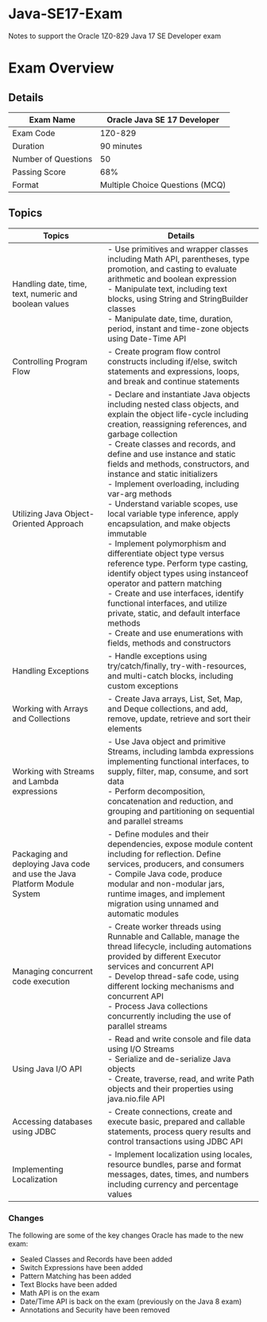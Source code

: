 # Java-SE17-Exam
Notes to support the Oracle 1Z0-829 Java 17 SE Developer exam

# Exam Overview

## Details

| Exam Name           | Oracle Java SE 17 Developer     |
| ------------------- | ------------------------------- |
| Exam Code           | 1Z0-829                         |
| Duration            | 90 minutes                      |
| Number of Questions | 50                              |
| Passing Score       | 68%                             |
| Format              | Multiple Choice Questions (MCQ) |

## Topics

| Topics                                                                    | Details                                                                                                                                                                                                                                                                                                                                                                                                                                                                                                                                                |
| ------------------------------------------------------------------------- | ----------------------------------------------------------------------------------------------------------------------------------------------------------------------------------------------------------------------------------------------------------------------------------------------------------------------------------------------------------------------------------------------------------------------------------------------------------------------------------------------------------------------------------------------------------------------------------------------------------------------------------------------------------------------------------------------------------------------------------------------------------------------------------------------------------------------------------------------------------------------------------------- |
| Handling date, time, text, numeric and boolean values                     | \- Use primitives and wrapper classes including Math API, parentheses, type promotion, and casting to evaluate arithmetic and boolean expression<br>\- Manipulate text, including text blocks, using String and StringBuilder classes<br>\- Manipulate date, time, duration, period, instant and time-zone objects using Date-Time API   
| Controlling Program Flow                                                  | \- Create program flow control constructs including if/else, switch statements and expressions, loops, and break and continue statements                                                                                                                                                                                                                                                                                                                                                                                                                                                                                                                                                                                                                                                                                                                                                  |
| Utilizing Java Object-Oriented Approach                                   | \- Declare and instantiate Java objects including nested class objects, and explain the object life-cycle including creation, reassigning references, and garbage collection<br>\- Create classes and records, and define and use instance and static fields and methods, constructors, and instance and static initializers<br>\- Implement overloading, including var-arg methods<br>\- Understand variable scopes, use local variable type inference, apply encapsulation, and make objects immutable<br>\- Implement polymorphism and differentiate object type versus reference type. Perform type casting, identify object types using instanceof operator and pattern matching<br>\- Create and use interfaces, identify functional interfaces, and utilize private, static, and default interface methods<br>\- Create and use enumerations with fields, methods and constructors |
| Handling Exceptions                                                       | \- Handle exceptions using try/catch/finally, try-with-resources, and multi-catch blocks, including custom exceptions                                                                                                                                                                                                                                                                                                                                                                                                                                                                                                                                                                                                                                                                                                                                                                     |
| Working with Arrays and Collections                                       | \- Create Java arrays, List, Set, Map, and Deque collections, and add, remove, update, retrieve and sort their elements                                                                                                                                                                                                                                                                                                                                                                                                                                                                                                                                                                                                                                                                                                                                                                   |
| Working with Streams and Lambda expressions                               | \- Use Java object and primitive Streams, including lambda expressions implementing functional interfaces, to supply, filter, map, consume, and sort data<br>\- Perform decomposition, concatenation and reduction, and grouping and partitioning on sequential and parallel streams                                                                                                                                                                                                                                                                                                                                                                                                                                                                                                                                                                                                      |
| Packaging and deploying Java code and use the Java Platform Module System | \- Define modules and their dependencies, expose module content including for reflection. Define services, producers, and consumers<br>\- Compile Java code, produce modular and non-modular jars, runtime images, and implement migration using unnamed and automatic modules                                                                                                                                                                                                                                                                                                                                                                                                                                                                                                                                                                                                            |
| Managing concurrent code execution                                        | \- Create worker threads using Runnable and Callable, manage the thread lifecycle, including automations provided by different Executor services and concurrent API<br>\- Develop thread-safe code, using different locking mechanisms and concurrent API<br>\- Process Java collections concurrently including the use of parallel streams                                                                                                                                                                                                                                                                                                                                                                                                                                                                                                                                               |
| Using Java I/O API                                                        | \- Read and write console and file data using I/O Streams<br>\- Serialize and de-serialize Java objects<br>\- Create, traverse, read, and write Path objects and their properties using java.nio.file API                                                                                                                                                                                                                                                                                                                                                                                                                                                                                                                                                                                                                                                                                 |
| Accessing databases using JDBC                                            | \- Create connections, create and execute basic, prepared and callable statements, process query results and control transactions using JDBC API                                                                                                                                                                                                                                                                                                                                                                                                                                                                                                                                                                                                                                                                                                                                          |
| Implementing Localization                                                 | \- Implement localization using locales, resource bundles, parse and format messages, dates, times, and numbers including currency and percentage values                                                                                                                                                                                                                                                                                                                                                                                                                                                                                                                                                                                                                                                                                                                                  |

### Changes

The following are some of the key changes Oracle has made to the new exam:

- Sealed Classes and Records have been added
- Switch Expressions have been added
- Pattern Matching has been added
- Text Blocks have been added
- Math API is on the exam
- Date/Time API is back on the exam (previously on the Java 8 exam)
- Annotations and Security have been removed
